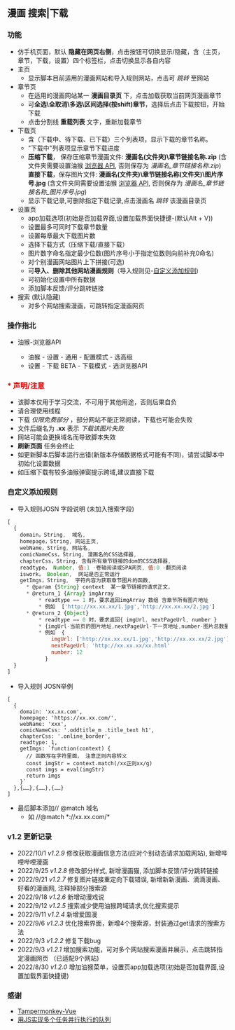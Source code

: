## 漫画 搜索|下载

### 功能
- 仿手机页面，默认 **隐藏在网页右侧**，点击按钮可切换显示/隐藏，含（主页，章节，下载，设置）四个标签栏，点击切换显示各自内容
- 主页
  - 显示脚本目前适用的漫画网站和导入规则网站，点击可 *跳转* 至网站
- 章节页
  - 在适用的漫画网站某一 **漫画目录页** 下，点击加载获取当前网页漫画章节
  - 可**全选\全取消\多选\区间选择(按shift)章节**，选择后点击下载按钮，开始下载
  - 点击分割线 **重载列表** 文字，重新加载章节
- 下载页
  - 含（下载中、待下载、已下载）三个列表项，显示下载的章节名称。
  - "下载中"列表项显示章节下载进度
  - **压缩下载**， 保存压缩章节漫画文件: **漫画名(文件夹)\章节链接名称.zip** (含文件夹需要设置油猴 [浏览器 API](#browserapi), 否则保存为 *漫画名_章节链接名称.zip*) <br />
    **直接下载**，保存图片文件: **漫画名(文件夹)\章节链接名称(文件夹)\图片序号.jpg** (含文件夹同需要设置油猴 [浏览器 API](#browserapi), 否则保存为 *漫画名_章节链接名称_图片序号.jpg*)
  - 显示下载记录,可删除指定下载记录,点击漫画名 *跳转* 该漫画目录页
- 设置页
  - app加载选项(初始是否加载界面,设置加载界面快捷键-(默认Alt + V))
  - 设置最多可同时下载章节数量
  - 设置每章最大下载图片数
  - 选择下载方式（压缩下载/直接下载）
  - 图片数字命名指定最少位数(图片序号小于指定位数则向前补充0命名)
  - 对个别漫画网站图片上下拼接(可选)
  - 可**导入、删除其他网站漫画规则**（导入规则见-[自定义添加规则](#自定义添加规则))
  - 可初始化设置中所有数据
  - 添加脚本反馈/评分跳转链接
- 搜索 (默认隐藏)
  - 对多个网站搜索漫画，可跳转指定漫画网页

### 操作指北
 - <sapn id='browserapi'> 油猴-浏览器API
    - 油猴 - 设置 - 通用 - 配置模式 - 选高级
    - 设置 - 下载 BETA - 下载模式 - 选浏览器API

### <font color="#dd0000">* 声明/注意</font>
  - 该脚本仅用于学习交流，不可用于其他用途，否则后果自负
  - 请合理使用线程
  - 下载 *仅限免费部分* ，部分网站不能正常阅读，下载也可能会失败
  - 文件后缀名为 **.xx** 表示 *下载该图片失败*
  - 网站可能会更换域名而导致脚本失效
  - **刷新页面** 任务会终止
  - 如更新脚本后脚本运行出错(新版本存储数据格式可能有不同)，请尝试脚本中初始化设置数据
  - 如压缩下载有较多油猴弹窗提示跨域,建议直接下载

### 自定义添加规则
- 导入规则JOSN 字段说明 (未加入搜索字段)

```js
[
  {
    domain，String,  域名,
    homepage，String, 网站主页,
    webName，String, 网站名,
    comicNameCss，String, 漫画名的CSS选择器,
    chapterCss，String, 含有所有章节链接的dom的CSS选择器,
    readtype， Number, 值:1 -卷轴阅读或SPA网页, 值:0 -翻页阅读
    iswork， Boolean,  网站是否正常运行
    getImgs，String,  字符内容为获取章节图片的函数,
      * @param {String} context  某一章节链接的请求正文，
      * @return_1 {Array} imgArray
          * readtype == 1 时，要求返回imgArray 数组 含章节所有图片地址
          * 例如  ['http://xx.xx.xx/1.jpg','http://xx.xx.xx/2.jpg']
      * @return_2 {Object} 
          * readtype == 0 时，要求返回{ imgUrl, nextPageUrl, number }
          * {imgUrl-当前页的图片地址,nextPageUrl-下一页地址,number-图片总数量}
          * 例如  { 
              imgUrl: ['http://xx.xx.xx/1.jpg','http://xx.xx.xx/2.jpg']
              nextPageUrl: 'http://xx.xx.xx/xx.html'
              number: 12
            }
  }
]
```


- 导入规则 JOSN举例

```
[
  {
    domain: 'xx.xx.com',
    homepage: 'https://xx.xx.com/',
    webName: 'xxx',
    comicNameCss: '.oddtitle_m .title_text h1',
    chapterCss: '.online_border',
    readtype: 1,
    getImgs: `function(context) {
      // 函数写在字符里面， 注意正则内容转义
      const imgStr = context.match(/xx正则xx/g)
      const imgs = eval(imgStr)
      return imgs
    }`
  },{……},{……},{……}
]
```

- 最后脚本添加// @match   域名
  - 如    //@match   \*://xx.xx.com/\*


### v1.2 更新记录
  - 2022/10/1 *v1.2.9*  修改获取漫画信息方法(应对个别动态请求加载网站), 新增哔哩哔哩漫画
  - 2022/9/25 *v1.2.8*  修改部分样式, 新增漫画猫, 添加脚本反馈/评分跳转链接
  - 2022/9/21 *v1.2.7*  修复图片链接重定向下载错误, 新增新新漫画、滴滴漫画、好看的漫画网, 注释掉部分搜索源 
  - 2022/9/18 *v1.2.6*  新增动漫戏说
  - 2022/9/12 *v1.2.5*  搜索减少使用油猴跨域请求,优化搜索提示
  - 2022/9/11 *v1.2.4*  新增爱国漫
  - 2022/9/6 *v1.2.3*  优化搜索界面，新增4个搜索源，封装通过get请求的搜索方法
  - 2022/9/3 *v1.2.2*  修复下载bug
  - 2022/9/3 *v1.2.1*  增加搜索功能，可对多个网站搜索漫画并展示，点击跳转指定漫画网页 （已适配9个网站)
  - 2022/8/30 *v1.2.0*  增加油猴菜单，设置页app加载选项(初始是否加载界面,设置加载界面快捷键)


### 感谢
  - [Tampermonkey-Vue](https://github.com/huangxubo23/tampermonkey-vue)
  - [用JS实现多个任务并行执行的队列](https://juejin.cn/post/6844903961728647181)

